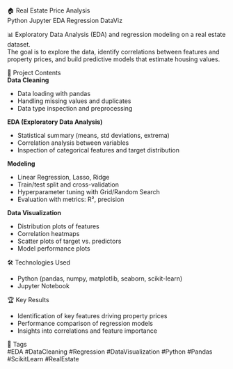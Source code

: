 🏠 Real Estate Price Analysis  
Python Jupyter EDA Regression DataViz  

📊 Exploratory Data Analysis (EDA) and regression modeling on a real estate dataset.  
The goal is to explore the data, identify correlations between features and property prices, and build predictive models that estimate housing values.  

🚀 Project Contents  
**Data Cleaning**  
- Data loading with pandas  
- Handling missing values and duplicates  
- Data type inspection and preprocessing  

**EDA (Exploratory Data Analysis)**  
- Statistical summary (means, std deviations, extrema)  
- Correlation analysis between variables  
- Inspection of categorical features and target distribution  

**Modeling**  
- Linear Regression, Lasso, Ridge  
- Train/test split and cross-validation  
- Hyperparameter tuning with Grid/Random Search  
- Evaluation with metrics: R², precision  

**Data Visualization**  
- Distribution plots of features  
- Correlation heatmaps  
- Scatter plots of target vs. predictors  
- Model performance plots  

🛠️ Technologies Used  
- Python (pandas, numpy, matplotlib, seaborn, scikit-learn)  
- Jupyter Notebook  

🏆 Key Results  
- Identification of key features driving property prices  
- Performance comparison of regression models  
- Insights into correlations and feature importance  

🔖 Tags  
#EDA #DataCleaning #Regression #DataVisualization #Python #Pandas #ScikitLearn #RealEstate  
